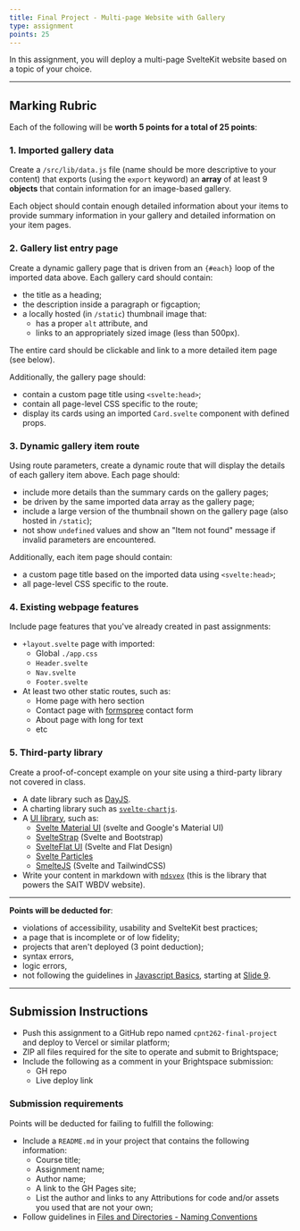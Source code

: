 ```yaml
---
title: Final Project - Multi-page Website with Gallery
type: assignment
points: 25
---
```


In this assignment, you will deploy a multi-page SvelteKit website based on a topic of your choice.

---
## Marking Rubric
Each of the following will be **worth 5 points for a total of 25 points**:

### 1. Imported gallery data
Create a `/src/lib/data.js` file (name should be more descriptive to your content) that exports (using the `export` keyword) an **array** of at least 9 **objects** that contain information for an image-based gallery.

Each object should contain enough detailed information about your items to provide summary information in your gallery and detailed information on your item pages.


### 2. Gallery list entry page 
Create a dynamic gallery page that is driven from an `{#each}` loop of the imported data above. Each gallery card should contain:
- the title as a heading;
- the description inside a paragraph or figcaption;
- a locally hosted (in `/static`) thumbnail image that:
    - has a proper `alt` attribute, and
    - links to an appropriately sized image (less than 500px).

The entire card should be clickable and link to a more detailed item page (see below).

Additionally, the gallery page should:
- contain a custom page title using `<svelte:head>`;
- contain all page-level CSS specific to the route;
- display its cards using an imported `Card.svelte` component with defined props.

### 3. Dynamic gallery item route
Using route parameters, create a dynamic route that will display the details of each gallery item above. Each page should:
- include more details than the summary cards on the gallery pages;
- be driven by the same imported data array as the gallery page;
- include a large version of the thumbnail shown on the gallery page (also hosted in `/static`);
- not show `undefined` values and show an "Item not found" message if invalid parameters are encountered.

Additionally, each item page should contain:
- a custom page title based on the imported data using `<svelte:head>`;
- all page-level CSS specific to the route.

### 4. Existing webpage features
Include page features that you've already created in past assignments:
- `+layout.svelte` page with imported:
    - Global `./app.css`
    - `Header.svelte`
    - `Nav.svelte`
    - `Footer.svelte`
- At least two other static routes, such as:
    - Home page with hero section
    - Contact page with [formspree](https://formspree.io/) contact form
    - About page with long for text
    - etc

### 5. Third-party library
Create a proof-of-concept example on your site using a third-party library not covered in class.
- A date library such as [DayJS](https://day.js.org/).
- A charting library such as [`svelte-chartjs`](https://www.npmjs.com/package/svelte-chartjs).
- A [UI library](https://studentsxstudents.com/5-best-svelte-ui-libraries-for-your-next-project-3632ca34daa8), such as:
    - [Svelte Material UI](https://sveltematerialui.com/) (svelte and Google's Material UI)
    - [SvelteStrap](https://sveltestrap.js.org/?path=/story/components--get-started) (Svelte and Bootstrap)
    - [SvelteFlat UI](https://svelteui.js.org/#/) (Svelte and Flat Design)
    - [Svelte Particles](https://particles.matteobruni.it)
    - [SmelteJS](https://smeltejs.com/) (Svelte and TailwindCSS)
- Write your content in markdown with [`mdsvex`](https://mdsvex.com/) (this is the library that powers the SAIT WBDV website).


---

**Points will be deducted for**:
- violations of accessibility, usability and SvelteKit best practices;
- a page that is incomplete or of low fidelity; 
- projects that aren't deployed (3 point deduction);
- syntax errors, 
- logic errors,
- not following the guidelines in [Javascript Basics](https://sait-wbdv.github.io/slides/w23/cpnt-262/js-introduction.html), starting at [Slide 9](https://sait-wbdv.github.io/slides/w23/cpnt-262/js-introduction.html#/9).

---

## Submission Instructions
- Push this assignment to a GitHub repo named `cpnt262-final-project` and deploy to Vercel or similar platform;
- ZIP all files required for the site to operate and submit to Brightspace;
- Include the following as a comment in your Brightspace submission:
  - GH repo
  - Live deploy link

### Submission requirements
Points will be deducted for failing to fulfill the following:
- Include a `README.md` in your project that contains the following information:
  - Course title;
  - Assignment name;
  - Author name;
  - A link to the GH Pages site;
  - List the author and links to any Attributions for code and/or assets you used that are not your own;
- Follow guidelines in [Files and Directories - Naming Conventions](https://gist.github.com/acidtone/d77059ec1851eff266339a3df70f6984)
